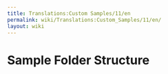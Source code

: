 ```yaml
---
title: Translations:Custom Samples/11/en
permalink: wiki/Translations:Custom_Samples/11/en/
layout: wiki
---
```


# Sample Folder Structure
